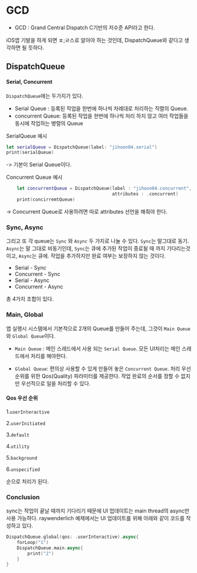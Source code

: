 # GCD  
- GCD : Grand Central Dispatch
C기반의 저수준 API라고 한다.

iOS앱 기발을 하게 되면 ㅍ;ㄹ스로 알아야 하는 것인데, DispatchQueue와 같다고 생각하면 될 듯하다.

## DispatchQueue

#### Serial, Concurrent
``DispatchQueue``에는 두가지가 있다.
- Serial Queue : 등록된 작업을 한번에 하나씩 차례대로 처리하는 직렬의 Queue.
- concurrent Queue: 등록된 작업을 한번에 하나씩 처리 하지 않고 여러 작업들을 동시에 작업하는 병렬의 Queue

SerialQueue 예시
```swift
let serialQueue = DispatchQueue(label: "jihoon04.serial")
print(serialQueue)
```
-> 기본이 Serial Queue이다.

Concurrent Queue 예시
```swift
    let concurrentQueue = DispatchQueue(label : "jihoon04.concurrent",
                                        attributes : .concurrent)
    print(concirremtQueue)
```
-> Concurrent Queue로 사용하려면 따로 attributes 선언을 해줘야 한다.


### Sync, Async
그리고 또 각 queue는 ``Sync`` 와 ``Async`` 두 가지로 나눌 수 있다.
``Sync``는 말그대로 동기. ``Async``는 말 그대로 비동기인데, ``Sync``는 큐에 추가된 작업이 종료될 때 까지 기다리는것이고, ``Async``는 큐에. 작업을 추가하지만 완료 여부는 보장하지 않는 것이다.
- Serial - Sync
- Concurrent - Sync
- Serial - Async
- Concurrent - Async

총 4가지 조합이 있다.

### Main, Global
앱 실행시 시스템에서 기본적으로 2개의 Queue를 만들어 주는데, 그것이 ``Main Queue``와 ``Global Queue``이다.

- ``Main Queue`` : 메인 스레드에서 사용 되는 ``Serial Queue``. 모든 UI처리는 메인 스레드에서 처리를 해야한다.

- ``Global Queue``: 편의상 사용할 수 있게 만들어 놓은 ``Concurrent Queue``. 처리 우선 순위를 위한 Qos(Quality) 파라미터를 제공한다. 작업 완료의 순서를 정할 수 없지만 우선적으로 일을 처리할 수 있다.


#### Qos 우선 순위

 1.``userInteractive`` 

 2.``userInitiated``

 3.``default``

 4.``utility``

 5.``background``

 6.``unspecified``

 순으로 처리가 된다.

### Conclusion
sync는 작업이 끝날 때까지 기다리기 때문에 UI 업데이트는 main thread의 async만 사용 가능하다.
raywenderlich 예제에서는 UI 업데이트를 위해 아래와 같이 코드를 작성하고 있다.

```swift
DispatchQueue.global(qos: .userInteractive).async{
    forLoop("1")
    DispatchQueue.main.async{
        print("2")
    }
}
```
